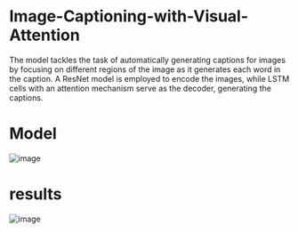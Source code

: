# Image-Captioning-with-Visual-Attention
The model tackles the task of automatically generating captions for images by focusing on different regions of the image as it generates each word in the caption.
A ResNet model is employed to encode the images, while LSTM cells with an attention mechanism serve as the decoder, generating the captions.

# Model

![image](https://github.com/user-attachments/assets/9c5b190b-fbec-48a9-93e4-3d452747512f)

# results

![image](https://github.com/user-attachments/assets/55c6f16f-2539-4b8f-ba63-2dfb940a08e6)



